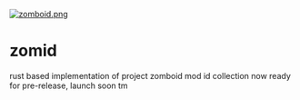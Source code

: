 [![zomboid.png](https://i.postimg.cc/DyqV3V0z/zomboid.png)](https://postimg.cc/GHhgv5k0)
# zomid
rust based implementation of project zomboid mod id collection
now ready for pre-release, launch soon tm

